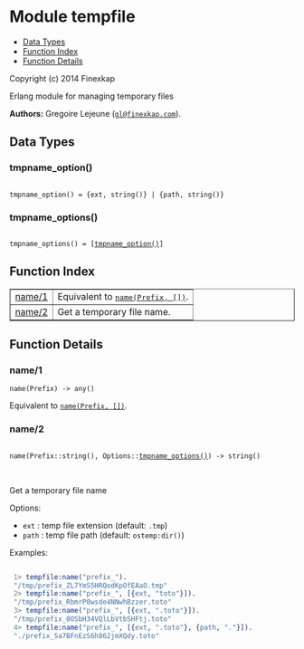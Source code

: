 

# Module tempfile #
* [Data Types](#types)
* [Function Index](#index)
* [Function Details](#functions)

Copyright (c) 2014 Finexkap

Erlang module for managing temporary files

__Authors:__ Gregoire Lejeune ([`gl@finexkap.com`](mailto:gl@finexkap.com)).

<a name="types"></a>

## Data Types ##




### <a name="type-tmpname_option">tmpname_option()</a> ###


<pre><code>
tmpname_option() = {ext, string()} | {path, string()}
</code></pre>




### <a name="type-tmpname_options">tmpname_options()</a> ###


<pre><code>
tmpname_options() = [<a href="#type-tmpname_option">tmpname_option()</a>]
</code></pre>

<a name="index"></a>

## Function Index ##


<table width="100%" border="1" cellspacing="0" cellpadding="2" summary="function index"><tr><td valign="top"><a href="#name-1">name/1</a></td><td>Equivalent to <a href="#name-2"><tt>name(Prefix, [])</tt></a>.</td></tr><tr><td valign="top"><a href="#name-2">name/2</a></td><td> 
Get a temporary file name.</td></tr></table>


<a name="functions"></a>

## Function Details ##

<a name="name-1"></a>

### name/1 ###

`name(Prefix) -> any()`

Equivalent to [`name(Prefix, [])`](#name-2).

<a name="name-2"></a>

### name/2 ###

<pre><code>
name(Prefix::string(), Options::<a href="#type-tmpname_options">tmpname_options()</a>) -&gt; string()
</code></pre>
<br />


Get a temporary file name

Options:

* `ext` : temp file extension (default: `.tmp`)
* `path` : temp file path (default: `ostemp:dir()`)

Examples:

```erlang

 1> tempfile:name("prefix_").
 "/tmp/prefix_ZL7YmS5HRQodKpOfEAaO.tmp"
 2> tempfile:name("prefix_", [{ext, "toto"}]).
 "/tmp/prefix_RbmrP0wsde4NNwhBzzer.toto"
 3> tempfile:name("prefix_", [{ext, ".toto"}]).
 "/tmp/prefix_0OSbH34VQlLbVtbSHFtj.toto"
 4> tempfile:name("prefix_", [{ext, ".toto"}, {path, "."}]).
 "./prefix_Sa7BFnEzS6h862jmXQdy.toto"
```

